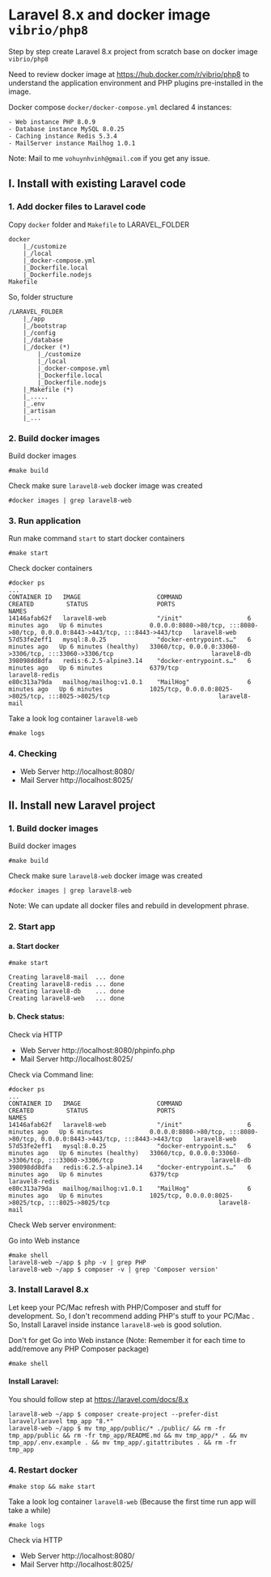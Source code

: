 # Laravel 8.x and docker image `vibrio/php8`

Step by step create Laravel 8.x project from scratch base on docker image `vibrio/php8`

Need to review docker image at https://hub.docker.com/r/vibrio/php8 to understand the application environment and PHP plugins pre-installed in the image.

Docker compose `docker/docker-compose.yml` declared 4 instances:

    - Web instance PHP 8.0.9
    - Database instance MySQL 8.0.25
    - Caching instance Redis 5.3.4
    - MailServer instance Mailhog 1.0.1

Note: Mail to me `vohuynhvinh@gmail.com` if you get any issue.

## I. Install with existing Laravel code

### 1. Add docker files to Laravel code

Copy `docker` folder and `Makefile` to LARAVEL_FOLDER

    docker
        |_/customize
        |_/local
        |_docker-compose.yml
        |_Dockerfile.local
        |_Dockerfile.nodejs
    Makefile

So, folder structure

    /LARAVEL_FOLDER
        |_/app 
        |_/bootstrap
        |_/config
        |_/database
        |_/docker (*)
            |_/customize
            |_/local
            |_docker-compose.yml
            |_Dockerfile.local
            |_Dockerfile.nodejs
        |_Makefile (*)
        |_.....
        |_.env
        |_artisan
        |_...


### 2. Build docker images

Build docker images

    #make build

Check make sure `laravel8-web` docker image was created

    #docker images | grep laravel8-web

### 3. Run application

Run make command `start` to start docker containers

    #make start

Check docker containers

    #docker ps
    ...
    CONTAINER ID   IMAGE                     COMMAND                  CREATED         STATUS                   PORTS                                                                            NAMES
    14146afab62f   laravel8-web              "/init"                  6 minutes ago   Up 6 minutes             0.0.0.0:8080->80/tcp, :::8080->80/tcp, 0.0.0.0:8443->443/tcp, :::8443->443/tcp   laravel8-web
    57d53fe2eff1   mysql:8.0.25              "docker-entrypoint.s…"   6 minutes ago   Up 6 minutes (healthy)   33060/tcp, 0.0.0.0:33060->3306/tcp, :::33060->3306/tcp                           laravel8-db
    398098dd8dfa   redis:6.2.5-alpine3.14    "docker-entrypoint.s…"   6 minutes ago   Up 6 minutes             6379/tcp                                                                         laravel8-redis
    e80c313a79da   mailhog/mailhog:v1.0.1    "MailHog"                6 minutes ago   Up 6 minutes             1025/tcp, 0.0.0.0:8025->8025/tcp, :::8025->8025/tcp                              laravel8-mail

Take a look log container `laravel8-web`

    #make logs

### 4. Checking

- Web Server http://localhost:8080/
- Mail Server http://localhost:8025/

## II. Install new Laravel project

### 1. Build docker images

Build docker images

    #make build

Check make sure `laravel8-web` docker image was created

    #docker images | grep laravel8-web

Note: We can update all docker files and rebuild in development phrase.

### 2. Start app
#### a. Start docker

    #make start

    Creating laravel8-mail  ... done
    Creating laravel8-redis ... done
    Creating laravel8-db    ... done
    Creating laravel8-web   ... done


#### b. Check status:
Check via HTTP

- Web Server http://localhost:8080/phpinfo.php
- Mail Server http://localhost:8025/

Check via Command line:

    #docker ps
    ...
    CONTAINER ID   IMAGE                     COMMAND                  CREATED         STATUS                   PORTS                                                                            NAMES
    14146afab62f   laravel8-web              "/init"                  6 minutes ago   Up 6 minutes             0.0.0.0:8080->80/tcp, :::8080->80/tcp, 0.0.0.0:8443->443/tcp, :::8443->443/tcp   laravel8-web
    57d53fe2eff1   mysql:8.0.25              "docker-entrypoint.s…"   6 minutes ago   Up 6 minutes (healthy)   33060/tcp, 0.0.0.0:33060->3306/tcp, :::33060->3306/tcp                           laravel8-db
    398098dd8dfa   redis:6.2.5-alpine3.14    "docker-entrypoint.s…"   6 minutes ago   Up 6 minutes             6379/tcp                                                                         laravel8-redis
    e80c313a79da   mailhog/mailhog:v1.0.1    "MailHog"                6 minutes ago   Up 6 minutes             1025/tcp, 0.0.0.0:8025->8025/tcp, :::8025->8025/tcp                              laravel8-mail

Check Web server environment:

Go into Web instance

    #make shell
    laravel8-web ~/app $ php -v | grep PHP
    laravel8-web ~/app $ composer -v | grep 'Composer version'

### 3. Install Laravel 8.x

Let keep your PC/Mac refresh with PHP/Composer and stuff for development. So, I don't recommend adding PHP's stuff to your PC/Mac
. So, Install Laravel inside instance `laravel8-web` is good solution.

Don't for get Go into Web instance (Note: Remember it for each time to add/remove any PHP Composer package)

    #make shell

#### Install Laravel:

You should follow step at https://laravel.com/docs/8.x

    laravel8-web ~/app $ composer create-project --prefer-dist laravel/laravel tmp_app "8.*"
    laravel8-web ~/app $ mv tmp_app/public/* ./public/ && rm -fr tmp_app/public && rm -fr tmp_app/README.md && mv tmp_app/* . && mv tmp_app/.env.example . && mv tmp_app/.gitattributes . && rm -fr tmp_app

### 4. Restart docker

    #make stop && make start

Take a look log container `laravel8-web` (Because the first time run app will take a while)

    #make logs

Check via HTTP

- Web Server http://localhost:8080/
- Mail Server http://localhost:8025/
